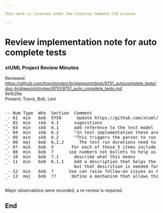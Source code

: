 ```yaml
---

This work is licensed under the Creative Commons CC0 License

---
```


# Review implementation note for auto complete tests
### xtUML Project Review Minutes

Reviewed:  https://github.com/travislondon/bridgepoint/blob/9751_autocomplete_tests/doc-bridgepoint/notes/9751/9751_auto_complete_tests.md  
8e1b26e  
Present:  Travis, Bob, Levi

<pre>

-- Num Type  Who  Section  Comment
_- 01  min   bob  9750      Update https://github.com/xtuml/bptest/pull/53 for 9750 to include an implemenation note and reissue the pull. This introduces the matrix but no tests yet.
_- 02  min   skb  4.1      sugesstions
_- 03  min   skb  6.1      add reference to the test model
_- 04  min   skb  6.2      "In test implementation these are lines 26, 52 and 135."  There are more than 3, plus calling out line numbers is not helpful to the reader (lines will change). Everything is being tested under the "if block", not for or while. This should be described here. Call this out and raise follow-on issues as needed.
_- 05  min   skb  6.2      "This triggers the parser to run and create the necessary Proposal_c instances." There was confusing about this. It is invoked through the content assist. Describe this.
_- 06  maj   bob  6,2,2      The test run durations need to be called out. How we move forward with this test will require this information
_- 07  min   bob  5       For each of these 5 items include a short description to assist the reader. If the description can be found in the matrix tell the read and give them a link.
_- 08  min   bob  7      use numbers not bullets to help us talk about the specific items
_- 10  min   bob  7.1      describe what this means
_- 11  min   bob  6.1.1    Add a description that helps the reader understand this OAL. Travis described this in the meeting,
                           but that descrition is needed for the reader.
_- 12  min   bob  7      Use can raise follow-on issues as needed for 7.1 to 7.3 and descriptions for each here 
_- 13  maj   bob  ??      Define a mechanism that allows this test work to be promoted but has a way to leave these tests   disabled until the implentation is promoted. 

</pre>

Major observations were recorded, a re-review is required.


End
---
